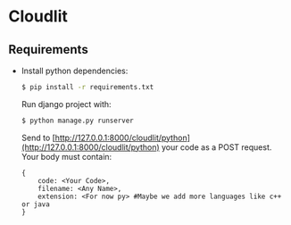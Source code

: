# Cloudlit

## Requirements

- Install python dependencies:
  ```bash
  $ pip install -r requirements.txt
  ```

  Run django project with:

  ```bash
  $ python manage.py runserver
  ```

  Send to [http://127.0.0.1:8000/cloudlit/python](http://127.0.0.1:8000/cloudlit/python) your code as a POST request. Your body must contain:
  ```
  {
      code: <Your Code>,
      filename: <Any Name>,
      extension: <For now py> #Maybe we add more languages like c++ or java
  }
  ```